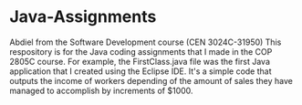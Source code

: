 # Java-Assignments
Abdiel from the Software Development course (CEN 3024C-31950)
This respository is for the Java coding assignments that I made in the COP 2805C course. For example, the FirstClass.java file was the first Java application that I created using the Eclipse IDE. It's a simple code that outputs the income of workers depending of the amount of sales they have managed to accomplish by increments of $1000. 

